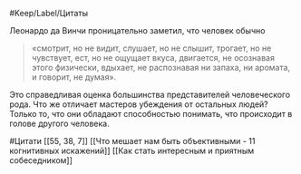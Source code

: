 #Keep/Label/Цитаты

Леонардо да Винчи проницательно заметил, что человек обычно

> «смотрит, но не видит, слушает, но не слышит, трогает, но не чувствует, ест, но не ощущает вкуса, двигается, не осознавая этого физически, вдыхает, не распознавая ни запаха, ни аромата, и говорит, не думая».

Это справедливая оценка большинства представителей человеческого рода. Что же отличает мастеров убеждения от остальных людей? Только то, что они обладают способностью понимать, что происходит в голове другого человека.

#Цитати
[[55, 38, 7]]
[[Что мешает нам быть объективными - 11 когнитивных искажений]]
[[Как стать интересным и приятным собеседником]]